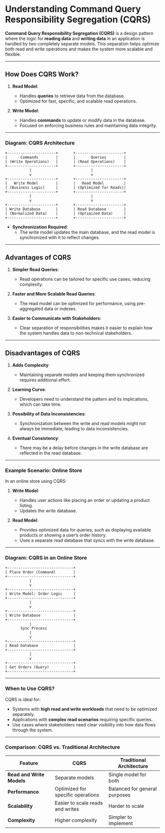 # Understanding Command Query Responsibility Segregation (CQRS)

**Command Query Responsibility Segregation (CQRS)** is a design pattern where the logic for **reading data** and **writing data** in an application is handled by two completely separate models. This separation helps optimize both read and write operations and makes the system more scalable and flexible.

---

## How Does CQRS Work?

1. **Read Model**:
   - Handles **queries** to retrieve data from the database.
   - Optimized for fast, specific, and scalable read operations.

2. **Write Model**:
   - Handles **commands** to update or modify data in the database.
   - Focused on enforcing business rules and maintaining data integrity.

---

### Diagram: CQRS Architecture
```
+----------------------+       +----------------------+
|      Commands        |       |       Queries        |
| (Write Operations)   |       | (Read Operations)    |
+----------------------+       +----------------------+
           |                           |
           v                           v
+----------------------+       +----------------------+
|   Write Model        |       |   Read Model         |
| (Business Logic)     |       | (Optimized for Reads)|
+----------------------+       +----------------------+
           |                           |
           v                           v
+----------------------+       +----------------------+
| Write Database       |       | Read Database        |
| (Normalized Data)    |       | (Optimized Data)     |
+----------------------+       +----------------------+
```

- **Synchronization Required**:
  - The write model updates the main database, and the read model is synchronized with it to reflect changes.

---

## Advantages of CQRS

1. **Simpler Read Queries**:
   - Read operations can be tailored for specific use cases, reducing complexity.

2. **Faster and More Scalable Read Queries**:
   - The read model can be optimized for performance, using pre-aggregated data or indexes.

3. **Easier to Communicate with Stakeholders**:
   - Clear separation of responsibilities makes it easier to explain how the system handles data to non-technical stakeholders.

---

## Disadvantages of CQRS

1. **Adds Complexity**:
   - Maintaining separate models and keeping them synchronized requires additional effort.

2. **Learning Curve**:
   - Developers need to understand the pattern and its implications, which can take time.

3. **Possibility of Data Inconsistencies**:
   - Synchronization between the write and read models might not always be immediate, leading to data inconsistencies.

4. **Eventual Consistency**:
   - There may be a delay before changes in the write database are reflected in the read database.

---

### Example Scenario: Online Store

In an online store using CQRS:

1. **Write Model**:
   - Handles user actions like placing an order or updating a product listing.
   - Updates the write database.

2. **Read Model**:
   - Provides optimized data for queries, such as displaying available products or showing a user’s order history.
   - Uses a separate read database that syncs with the write database.

---

### Diagram: CQRS in an Online Store
```
+------------------------------+
| Place Order (Command)        |
+------------------------------+
           |
           v
+------------------------------+
| Write Model: Order Logic     |
+------------------------------+
           |
           v
+------------------------------+
| Write Database               |
+------------------------------+
           |
       Sync Process
           |
           v
+------------------------------+
| Read Database                |
+------------------------------+
           |
           v
+------------------------------+
| Get Orders (Query)           |
+------------------------------+
```

---

### When to Use CQRS?

CQRS is ideal for:
- Systems with **high read and write workloads** that need to be optimized separately.
- Applications with **complex read scenarios** requiring specific queries.
- Use cases where stakeholders need clear visibility into how data flows through the system.

---

### Comparison: CQRS vs. Traditional Architecture

| Feature                  | CQRS                               | Traditional Architecture          |
|--------------------------|------------------------------------|-----------------------------------|
| **Read and Write Models**| Separate models                   | Single model for both             |
| **Performance**          | Optimized for specific operations | Balanced for general purposes     |
| **Scalability**          | Easier to scale reads and writes  | Harder to scale                   |
| **Complexity**           | Higher complexity                 | Simpler to implement              |

